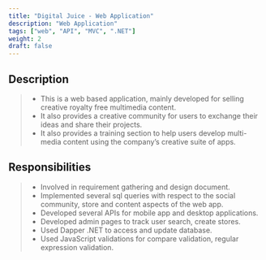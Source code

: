 ```yaml
---
title: "Digital Juice - Web Application"
description: "Web Application"
tags: ["web", "API", "MVC", ".NET"]
weight: 2
draft: false
---
```


Description
----

> - This is a web based application, mainly developed for selling creative royalty free multimedia
content.
> - It also provides a creative community for users to exchange their ideas and share their
projects.
> - It also provides a training section to help users develop multi-media content using the
company’s creative suite of apps.

Responsibilities
----

> - Involved in requirement gathering and design document.
> - Implemented several sql queries with respect to the social community, store and content aspects of the web app.
> - Developed several APIs for mobile app and desktop applications.
> - Developed admin pages to track user search, create stores.
> - Used Dapper .NET to access and update database.
> - Used JavaScript validations for compare validation, regular expression validation.